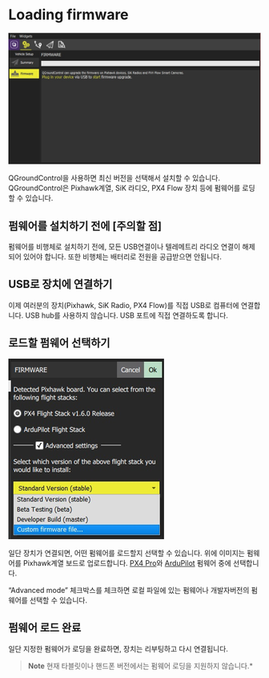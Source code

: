 # Loading firmware

![](../../images/setup/firmware_disconnected.jpg)

QGroundControl을 사용하면 최신 버전을 선택해서 설치할 수 있습니다. QGroundControl은 Pixhawk계열, SiK 라디오, PX4 Flow 장치 등에 펌웨어를 로딩할 수 있습니다.

## 펌웨어를 설치하기 전에 [주의할 점]

펌웨어를 비행체로 설치하기 전에, 모든 USB연결이나 텔레메트리 라디오 연결이 해제되어 있어야 합니다. 또한 비행체는 배터리로 전원을 공급받으면 안됩니다.

## USB로 장치에 연결하기

이제 여러분의 장치(Pixhawk, SiK Radio, PX4 Flow)를 직접 USB로 컴퓨터에 연결합니다. USB hub를 사용하지 않습니다. USB 포트에 직접 연결하도록 합니다.

## 로드할 펌웨어 선택하기

![](../../images/setup/firmware_selection_advanced_settings.jpg)

일단 장치가 연결되면, 어떤 펌웨어를 로드할지 선택할 수 있습니다. 위에 이미지는 펌웨어를 Pixhawk계열 보드로 업로드합니다. [PX4 Pro](http://px4.io/)와 [ArduPilot](http://ardupilot.com) 펌웨어 중에 선택합니다.

“Advanced mode” 체크박스를 체크하면 로컬 파일에 있는 펌웨어나 개발자버전의 펌웨어를 선택할 수 있습니다.

## 펌웨어 로드 완료

일단 지정한 펌웨어가 로딩을 완료하면, 장치는 리부팅하고 다시 연결됩니다.

> **Note** 현재 타블릿이나 핸드폰 버전에서는 펌웨어 로딩을 지원하지 않습니다.*
